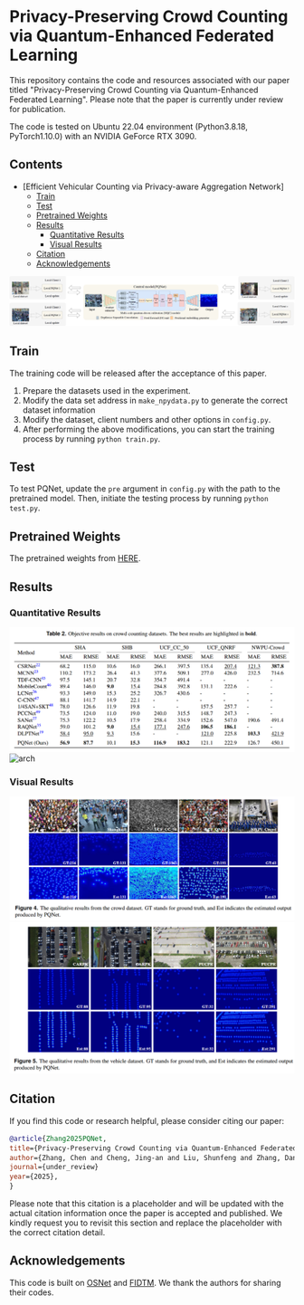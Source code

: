 # Privacy-Preserving Crowd Counting via Quantum-Enhanced Federated Learning

This repository contains the code and resources associated with our paper titled "Privacy-Preserving Crowd Counting via Quantum-Enhanced Federated Learning". Please note that the paper is currently under review for publication.

The code is tested on Ubuntu 22.04 environment (Python3.8.18, PyTorch1.10.0) with an NVIDIA GeForce RTX 3090.

## Contents

- [Efficient Vehicular Counting via Privacy-aware Aggregation Network]
  - [Train](#train)
  - [Test](#test)
  - [Pretrained Weights](#pretrained-weights)
  - [Results](#results)
    - [Quantitative Results](#quantitative-results)
    - [Visual Results](#visual-results)
  - [Citation](#citation)
  - [Acknowledgements](#acknowledgements)



![arch](Fig/framework.jpg)

## Train
The training code will be released after the acceptance of this paper.

1. Prepare the datasets used in the experiment.
2. Modify the data set address in `make_npydata.py` to generate the correct dataset information
3. Modify the dataset, client numbers and other options in `config.py`.
4. After performing the above modifications, you can start the training process by running `python train.py`.

## Test

To test PQNet, update the `pre` argument in `config.py` with the path to the pretrained model. Then, initiate the testing process by running `python test.py`.

## Pretrained Weights

The pretrained weights from [HERE](https://1drv.ms/f/s!Aj_OLJKSpsndgSyOIsviAZdU9fp2?e=gcCmNu).

## Results

### Quantitative Results

![arch](Fig/crowd1.jpg)
![arch](Fig/vehicle1.jpg)

### Visual Results

![arch](Fig/crowd2.jpg)
![arch](Fig/vehicle2.jpg)


## Citation

If you find this code or research helpful, please consider citing our paper:

```BibTeX
@article{Zhang2025PQNet,
title={Privacy-Preserving Crowd Counting via Quantum-Enhanced Federated Learning},
author={Zhang, Chen and Cheng, Jing-an and Liu, Shunfeng and Zhang, Dan and Li, Qilei and Gao, Mingliang},
journal={under_review}
year={2025},
}
```
Please note that this citation is a placeholder and will be updated with the actual citation information once the paper is accepted and published. We kindly request you to revisit this section and replace the placeholder with the correct citation detail.

## Acknowledgements

This code is built on [OSNet](https://github.com/KaiyangZhou/deep-person-reid) and [FIDTM](https://github.com/dk-liang/FIDTM). We thank the authors for sharing their codes.
